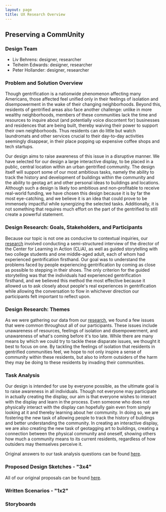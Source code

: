 ```yaml
---
layout: page
title: UX Research Overview
---
```


## Preserving a CommUnity

### Design Team
* Liv Behrens: designer, researcher
* Teiheim Edwards: designer, researcher
* Peter Hollander: designer, researcher

### Problem and Solution Overview
Though gentrification is a nationwide phenomenon affecting many Americans, those affected feel unified only in their feelings of isolation and disempowerment in the wake of their changing neighborhoods. Beyond this, residents of gentrified areas also face another challenge: unlike in more wealthy neighborhoods, members of these communities lack the time and resources to inquire about (and potentially voice discontent for) businesses and residences that are being built, thereby waiving their power to support their own neighborhoods. Thus residents can do little but watch laundromats and other services crucial to their day-to-day activities seemingly disappear, in their place popping up expensive coffee shops and tech startups. 

Our design aims to raise awareness of this issue in a disruptive manner. We have selected for our design a large interactive display, to be placed in a public, central location within an urban gentrified community. The design itself will support some of our most ambitious tasks, namely the ability to track the history and development of buildings within the community and the ability to geotag art and other personal ideas to buildings and locations. Although such a design is likely too ambitious and non-profitable to receive real-world funding, we have chosen this design because it is by far the most eye-catching, and we believe it is an idea that could prove to be immensely impactful while synergizing the selected tasks. Additionally, it is not something that requires much effort on the part of the gentrified to still create a powerful statement.

### Design Research: Goals, Stakeholders, and Participants
Because our topic is not one as conducive to contextual inquiries, our [research](https://pelite376.github.io/ciReview/) involved conducting a semi-structured interview of the director of the Center for Learning in Action (CLiA), as well as guided storytelling with two college students and one middle-aged adult, each of whom had experienced gentrification firsthand. Our goal was to understand the problems faced by people experiencing gentrification by coming as close as possible to stepping in their shoes. The only criterion for the guided storytelling was that the individuals had experienced gentrification firsthand, and we believed this method the most effective because it allowed us to ask closely about people's real experiences in gentrification while allowing the conversation to flow in whichever direction our participants felt important to reflect upon.

### Design Research: Themes
As we were gathering our data from our [research](https://pelite376.github.io/ciReview/), we found a few issues that were common throughout all of our participants. These issues include unawareness of resources, feelings of isolation and disempowerment, and unawareness of what's coming before it's too late. While there are many means by which we could try to tackle these disparate issues, we thought it best to focus on one. By tackling the feelings of isolation that residents in gentrified communities feel, we hope to not only inspire a sense of community within these residents, but also to inform outsiders of the harm they may be doing to these residents by invading their communities. 

### Task Analysis
Our design is intended for use by everyone possible, as the ultimate goal is to raise awareness in all individuals. Though not everyone may participate in actually creating the display, our aim is that everyone wishes to interact with the display and learn in the process. Even someone who does not physically interact with the display can hopefully gain even from simply looking at it and thereby learning about her community. In doing so, we are fostering the new task of allowing people to track the history of buildings and better understanding the community. In creating an interactive display, we are also creating the new task of geotagging art to buildings, creating a connection between the physical community and oneself, showing others how much a community means to its current residents, regardless of how outsiders may themselves perceive it. 

Original answers to our task analysis questions can be found [here](https://pelite376.github.io/ciReview/).

### Proposed Design Sketches - "3x4"

All of our original proposals can be found [here](https://pelite376.github.io/task_check_in/).


### Written Scenarios - "1x2"


### Storyboards


